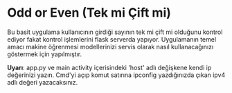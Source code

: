 # Odd or Even (Tek mi Çift mi)
Bu basit uygulama kullanıcının girdiği sayının tek mi çift mi olduğunu kontrol ediyor fakat kontrol işlemlerini flask serverda yapıyor.
Uygulamanın temel amacı makine öğrenmesi modellerinizi servis olarak nasıl kullanacağınızı göstermek için yapılmıştır.

**Uyarı**: app.py ve main activity içerisindeki 'host' adlı değişkene kendi ip değerinizi yazın. Cmd'yi açıp komut satırına ipconfig yazdığınızda çıkan ipv4 adlı değeri yazacaksınız.
